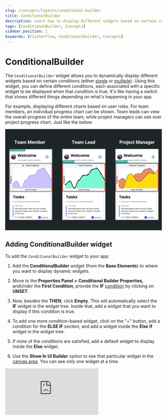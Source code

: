 ```yaml
---
slug: /concepts/layouts/conditional-builder
title: ConditionalBuilder
description: Learn how to display different widgets based on certain conditions in your FlutterFlow app.
tags: [ConditionalBuilder, Concepts]
sidebar_position: 1
keywords: [FlutterFlow, ConditionalBuilder, Concepts]
---
```

# ConditionalBuilder

The `ConditionalBuilder` widget allows you to dynamically display different widgets based on certain conditions (either [single](../../../resources/control-flow/functions/conditional-logic.md#single-condition) or [multiple](../../../resources/control-flow/functions/conditional-logic.md#multiple-conditions-andor)). Using this widget, you can define different conditions, each associated with a specific widget to be displayed when that condition is true. It's like having a switch that shows different things depending on what's happening in your app.

For example, displaying different charts based on user roles. For team members, an individual progress chart can be shown. Team leads can view the overall progress of the entire team, while project managers can see over project progress chart. Just like the below:

![conditional-builder-widget-demo.png](imgs/conditional-builder-widget-demo.png)

## Adding ConditionalBuilder widget

To add the `ConditionalBuilder` widget to your app:

1. Add the **ConditionalBuilder** widget (from the **Base Elements**) to where you want to display dynamic widgets.

2. Move to the **Properties Panel** **>** **Conditional Builder Properties,** andUnder the **First Condition**, provide the **IF** [condition](../../../resources/control-flow/functions/conditional-logic.md) by clicking on **UNSET**.
3. Now, besides the **THEN**, click **Empty**. This will automatically select the **IF** widget in the widget tree. Inside that, add a widget that you want to display if this condition is true.
4. To add one more condition-based widget, click on the "+" button, add a condition for the **ELSE IF** section, and add a widget inside the **Else If** widget in the widget tree.
5. If none of the conditions are satisfied, add a default widget to display inside the **Else** widget.
6. Use the **Show In UI Builder** option to see that particular widget in the [canvas area](../../../intro/ff-ui/canvas.md). You can see only one widget at a time.

<div class="video-container"><iframe src="https://www.loom.
com/embed/fe8edb48bdf744abab13f3ba7f925c5c?sid=85533669-195d-4f5e-aeae-029ceee40cb5" frameborder="0" allow="accelerometer; autoplay; clipboard-write; encrypted-media; gyroscope; picture-in-picture; web-share" referrerpolicy="strict-origin-when-cross-origin" allowfullscreen></iframe></div>


